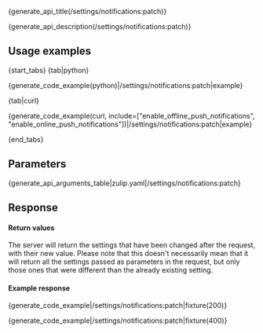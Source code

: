 {generate_api_title(/settings/notifications:patch)}

{generate_api_description(/settings/notifications:patch)}

## Usage examples

{start_tabs}
{tab|python}

{generate_code_example(python)|/settings/notifications:patch|example}

{tab|curl}

{generate_code_example(curl, include=["enable_offline_push_notifications", "enable_online_push_notifications"])|/settings/notifications:patch|example}

{end_tabs}

## Parameters

{generate_api_arguments_table|zulip.yaml|/settings/notifications:patch}

## Response

#### Return values

The server will return the settings that have been changed after the request,
with their new value. Please note that this doesn't necessarily mean that it
will return all the settings passed as parameters in the request, but only
those ones that were different than the already existing setting.

#### Example response

{generate_code_example|/settings/notifications:patch|fixture(200)}

{generate_code_example|/settings/notifications:patch|fixture(400)}
